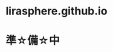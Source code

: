 # lirasphere.github.io

<!DOCTYPE html>
<html>
  <head>
    <meta charset="utf-8">
    <title>in preparation</title>
  </head>
  <body>
    <h1 class="title">準☆備☆中</h1>
  </body>
</html>
